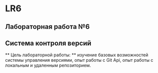 # LR6
## Лабораторная работа №6
## Система контроля версий
** Цель лабораторной работы: ** изучение базовых возможностей системы управления версиями, опыт работы с Git Api, опыт работы с локальным и удаленным репозиторием.
